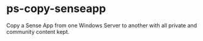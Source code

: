 # ps-copy-senseapp
Copy a Sense App from one Windows Server to another with all private and community content kept.
